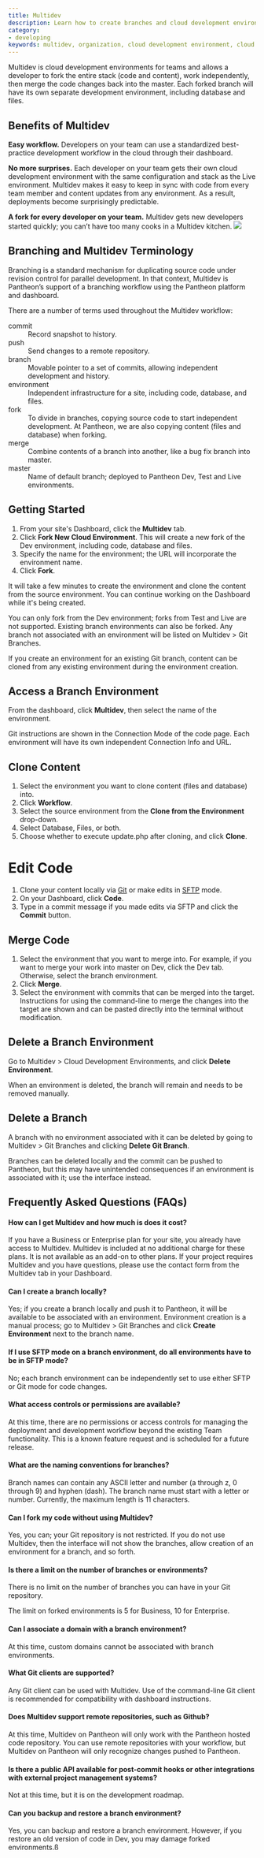 ```yaml
---
title: Multidev
description: Learn how to create branches and cloud development environments, to merge code into the development environment, and to manage data between environments.
category:
- developing
keywords: multidev, organization, cloud development environment, cloud development environments, cde, team management, developing with teams, what is multidev, multidev workflow, what is a branch, what is branching, branch, what is a commit, what is a fork, clone content, clone to a cde, clone to development environment, delete cde, remove cde, delete multidev branch
---
```

Multidev is cloud development environments for teams and allows a developer to fork the entire stack (code and content), work independently, then merge the code changes back into the master. Each forked branch will have its own separate development environment, including database and files.

## Benefits of Multidev

**Easy workflow.** Developers on your team can use a standardized best-practice development workflow in the cloud through their dashboard.

**No more surprises.** Each developer on your team gets their own cloud development environment with the same configuration and stack as the Live environment. Multidev makes it easy to keep in sync with code from every team member and content updates from any environment. As a result, deployments become surprisingly predictable.

**A fork for every developer on your team.** Multidev gets new developers started quickly; you can’t have too many cooks in a Multidev kitchen.
![](/source/docs/assets/images/desk_images/170383.png)​

## Branching and Multidev Terminology

Branching is a standard mechanism for duplicating source code under revision control for parallel development. In that context, Multidev is Pantheon’s support of a branching workflow using the Pantheon platform and dashboard.

There are a number of terms used throughout the Multidev workflow:

<div class="alert alert-info" role="alert">
<dl>
<dt>commit</dt>
<dd>Record snapshot to history.</dd>
<dt>push</dt>
<dd>Send changes to a remote repository.</dd>
<dt>branch</dt>
<dd>Movable pointer to a set of commits, allowing independent development and history.</dd>
<dt>environment</dt>
<dd>Independent infrastructure for a site, including code, database, and files.</dd>
<dt>fork</dt>
<dd>To divide in branches, copying source code&nbsp;to start independent development. At Pantheon, we are also copying content (files and database) when forking.</dd>
<dt>merge</dt>
<dd>Combine contents of a&nbsp;branch into another, like a bug fix branch into master.</dd>
<dt>master</dt>
<dd>Name of default branch; deployed to Pantheon Dev, Test and Live environments.</dd></dl></div>

## Getting Started

1. From your site's Dashboard, click the **Multidev** tab.
2. Click **Fork New Cloud Environment**. This will create a new fork of the Dev environment, including code, database and files.
3. Specify the name for the environment; the URL will incorporate the environment name.
4. Click **Fork**.  

It will take a few minutes to create the environment and clone the content from the source environment. You can continue working on the Dashboard while it's being created.


You can only fork from the Dev environment; forks from Test and Live are not supported. Existing branch environments can also be forked. Any branch not associated with an environment will be listed on Multidev > Git Branches.

If you create an environment for an existing Git branch, content can be cloned from any existing environment during the environment creation.

## Access a Branch Environment

From the dashboard, click **Multidev**, then select the name of the environment.

Git instructions are shown in the Connection Mode of the code page. Each environment will have its own independent Connection Info and URL.

## Clone Content

1. Select the environment you want to clone content (files and database) into.
2. Click **Workflow**.
3. Select the source environment from the  **Clone from the <name> Environment** drop-down.
4. Select Database, Files, or both.
5. Choose whether to execute update.php after cloning, and click **Clone**.

# Edit Code

1. Clone your content locally via [Git](/docs/articles/local/starting-with-git/) or make edits in [SFTP](/docs/articles/sites/code/developing-directly-with-sftp-mode/) mode.
2. On your Dashboard, click **Code**.
3. Type in a commit message if you made edits via SFTP and click the **Commit** button.

## Merge Code

1. Select the environment that you want to merge into. For example, if you want to merge your work into master on Dev, click the Dev tab. Otherwise, select the branch environment.
2. Click **Merge**.
3. Select the environment with commits that can be merged into the target.  
Instructions for using the command-line to merge the changes into the target are shown and can be pasted directly into the terminal without modification.

## Delete a Branch Environment

Go to Multidev > Cloud Development Environments, and click **Delete Environment**.

When an environment is deleted, the branch will remain and needs to be removed manually.

## Delete a Branch

A branch with no environment associated with it can be deleted by going to Multidev > Git Branches and clicking **Delete Git Branch**.

Branches can be deleted locally and the commit can be pushed to Pantheon, but this may have unintended consequences if an environment is associated with it; use the interface instead.​

## Frequently Asked Questions (FAQs)

#### How can I get Multidev and how much is does it cost?

If you have a Business or Enterprise plan for your site, you already have access to Multidev. Multidev is included at no additional charge for these plans. It is not available as an add-on to other plans. If your project requires Multidev and you have questions, please use the contact form from the Multidev tab in your Dashboard.

#### Can I create a branch locally?

Yes; if you create a branch locally and push it to Pantheon, it will be available  to be associated with an environment. Environment creation is a manual process; go to Multidev > Git Branches and click **Create Environment** next to the branch name.

#### If I use SFTP mode on a branch environment, do all environments have to be in SFTP mode?

No; each branch environment can be independently set to use either SFTP or Git mode for code changes.

#### What access controls or permissions are available?

At this time, there are no permissions or access controls for managing the deployment and development workflow beyond the existing Team functionality. This is a known feature request and is scheduled for a future release.

#### What are the naming conventions for branches?

Branch names can contain any ASCII letter and number (a through z, 0 through 9) and hyphen (dash). The branch name must start with a letter or number. Currently, the maximum length is 11 characters.

#### Can I fork my code without using Multidev?

Yes, you can; your Git repository is not restricted. If you do not use Multidev, then the interface will not show the branches, allow creation of an environment for a branch, and so forth.

#### Is there a limit on the number of branches or environments?

There is no limit on the number of branches you can have in your Git repository.

The limit on forked environments is 5 for Business, 10 for Enterprise.

#### Can I associate a domain with a branch environment?

At this time, custom domains cannot be associated with branch environments.

#### What Git clients are supported?

Any Git client can be used with Multidev. Use of the command-line Git client is recommended for compatibility with dashboard instructions.

#### Does Multidev support remote repositories, such as Github?

At this time, Multidev on Pantheon will only work with the Pantheon hosted code repository. You can use remote repositories with your workflow, but Multidev on Pantheon will only recognize changes pushed to Pantheon.

#### Is there a public API available for post-commit hooks or other integrations with external project management systems?

Not at this time, but it is on the development roadmap.

#### Can you backup and restore a branch environment?

Yes, you can backup and restore a branch environment. However, if you restore an old version of code in Dev, you may damage forked environments.ß
